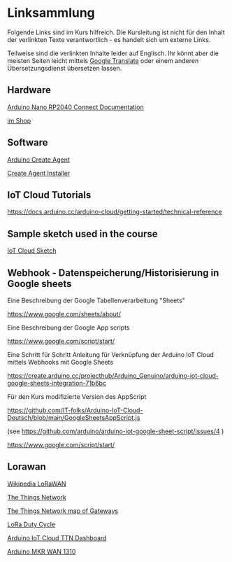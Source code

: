 # Linksammlung

Folgende Links sind im Kurs hilfreich. Die Kursleitung ist nicht für den Inhalt der verlinkten Texte verantwortlich - es handelt sich um externe Links.

Teilweise sind die verlinkten Inhalte leider auf Englisch. Ihr könnt aber die meisten Seiten leicht mittels [Google Translate](https://translate.google.com/?sl=en&tl=de&op=translate) oder einem anderen Übersetzungsdienst übersetzen lassen.


## Hardware

[Arduino Nano RP2040 Connect Documentation](https://docs.arduino.cc/hardware/nano-rp2040-connect)

[im Shop](https://store.arduino.cc/collections/boards/products/arduino-nano-rp2040-connect-with-headers)

## Software

[Arduino Create Agent](https://create.arduino.cc/getting-started/plugin/welcome)

[Create Agent Installer](https://create.arduino.cc/getting-started/plugin/install)

## IoT Cloud Tutorials

https://docs.arduino.cc/arduino-cloud/getting-started/technical-reference


## Sample sketch used in the course

[IoT Cloud Sketch](https://github.com/IT-folks/Arduino-IoT-Cloud-Deutsch/tree/main/sketches/RP2040ConnectBasic_dec06a)

## Webhook - Datenspeicherung/Historisierung in Google sheets

Eine Beschreibung der Google Tabellenverarbeitung "Sheets"

https://www.google.com/sheets/about/

Eine Beschreibung der Google App scripts

https://www.google.com/script/start/

Eine Schritt für Schritt Anleitung für Verknüpfung der Arduino IoT Cloud mittels
Webhooks mit Google Sheets

https://create.arduino.cc/projecthub/Arduino_Genuino/arduino-iot-cloud-google-sheets-integration-71b6bc

Für den Kurs modifizierte Version des AppScript

https://github.com/IT-folks/Arduino-IoT-Cloud-Deutsch/blob/main/GoogleSheetsAppScript.js

(see https://github.com/arduino/arduino-iot-google-sheet-script/issues/4 )

https://www.google.com/script/start/

## Lorawan

[Wikipedia LoRaWAN](https://de.wikipedia.org/wiki/Long_Range_Wide_Area_Network)

[The Things Network](https://www.thethingsnetwork.org)

[The Things Network map of Gateways](https://www.thethingsnetwork.org/map)

[LoRa Duty Cycle](https://lora-developers.semtech.com/documentation/tech-papers-and-guides/the-book/packet-size-considerations)

[Arduino IoT Cloud TTN Dashboard](https://cloud.arduino.cc/home/)

[Arduino MKR WAN 1310](https://store.arduino.cc/products/arduino-mkr-wan-1310)
